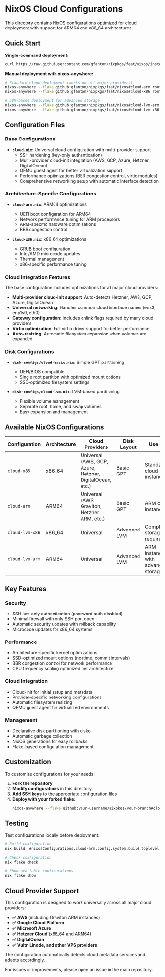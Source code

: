# NixOS Cloud Configurations

This directory contains NixOS configurations optimized for cloud deployment with support for ARM64 and x86_64 architectures.

## Quick Start

**Single-command deployment:**
```bash
curl https://raw.githubusercontent.com/gfanton/nixpkgs/feat/nixos/install.sh | bash
```

**Manual deployment with nixos-anywhere:**
```bash
# Standard cloud deployment (works on all major providers)
nixos-anywhere --flake github:gfanton/nixpkgs/feat/nixos#cloud-arm root@<host>
nixos-anywhere --flake github:gfanton/nixpkgs/feat/nixos#cloud-x86 root@<host>

# LVM-based deployment for advanced storage
nixos-anywhere --flake github:gfanton/nixpkgs/feat/nixos#cloud-lvm-arm root@<host>
nixos-anywhere --flake github:gfanton/nixpkgs/feat/nixos#cloud-lvm-x86 root@<host>
```

## Configuration Files

### Base Configurations

- **`cloud.nix`**: Universal cloud configuration with multi-provider support
  - SSH hardening (key-only authentication)
  - Multi-provider cloud-init integration (AWS, GCP, Azure, Hetzner, DigitalOcean)
  - QEMU guest agent for better virtualization support
  - Performance optimizations (BBR congestion control, virtio modules)
  - Comprehensive networking setup with automatic interface detection

### Architecture-Specific Configurations

- **`cloud-arm.nix`**: ARM64 optimizations
  - UEFI boot configuration for ARM64
  - Network performance tuning for ARM processors
  - ARM-specific hardware optimizations
  - BBR congestion control

- **`cloud-x86.nix`**: x86_64 optimizations
  - GRUB boot configuration
  - Intel/AMD microcode updates
  - Thermal management
  - x86-specific performance tuning

### Cloud Integration Features

The base configuration includes optimizations for all major cloud providers:
- **Multi-provider cloud-init support**: Auto-detects Hetzner, AWS, GCP, Azure, DigitalOcean
- **Universal networking**: Handles common cloud interface names (ens3, enp1s0, eth0)
- **Gateway configuration**: Includes onlink flags required by many cloud providers
- **Virtio optimization**: Full virtio driver support for better performance
- **Auto-resizing**: Automatic filesystem expansion when volumes are expanded

### Disk Configurations

- **`disk-configs/cloud-basic.nix`**: Simple GPT partitioning
  - UEFI/BIOS compatible
  - Single root partition with optimized mount options
  - SSD-optimized filesystem settings

- **`disk-configs/cloud-lvm.nix`**: LVM-based partitioning
  - Flexible volume management
  - Separate root, home, and swap volumes
  - Easy expansion and management

## Available NixOS Configurations

| Configuration | Architecture | Cloud Providers | Disk Layout | Use Case |
|---------------|-------------|----------------|-------------|-----------|
| `cloud-x86` | x86_64 | Universal (AWS, GCP, Azure, Hetzner, DigitalOcean, etc.) | Basic GPT | Standard cloud instances |
| `cloud-arm` | ARM64 | Universal (AWS Graviton, Hetzner ARM, etc.) | Basic GPT | ARM cloud instances |
| `cloud-lvm-x86` | x86_64 | Universal | Advanced LVM | Complex storage requirements |
| `cloud-lvm-arm` | ARM64 | Universal | Advanced LVM | ARM instances with advanced storage |

## Key Features

### Security
- SSH key-only authentication (password auth disabled)
- Minimal firewall with only SSH port open
- Automatic security updates with rollback capability
- Microcode updates for x86_64 systems

### Performance
- Architecture-specific kernel optimizations
- SSD-optimized mount options (noatime, commit intervals)
- BBR congestion control for network performance
- CPU frequency scaling optimized per architecture

### Cloud Integration
- Cloud-init for initial setup and metadata
- Provider-specific networking configurations
- Automatic filesystem resizing
- QEMU guest agent for virtualized environments

### Management
- Declarative disk partitioning with disko
- Automatic garbage collection
- NixOS generations for easy rollbacks
- Flake-based configuration management

## Customization

To customize configurations for your needs:

1. **Fork the repository**
2. **Modify configurations** in this directory
3. **Add SSH keys** to the appropriate configuration files
4. **Deploy with your forked flake:**
   ```bash
   nixos-anywhere --flake github:your-username/nixpkgs/your-branch#cloud-arm root@<host>
   ```

## Testing

Test configurations locally before deployment:

```bash
# Build configuration
nix build .#nixosConfigurations.cloud-arm.config.system.build.toplevel

# Check configuration
nix flake check

# Show available configurations  
nix flake show
```

## Cloud Provider Support

This configuration is designed to work universally across all major cloud providers:

- **✅ AWS** (including Graviton ARM instances)
- **✅ Google Cloud Platform** 
- **✅ Microsoft Azure**
- **✅ Hetzner Cloud** (x86_64 and ARM64)
- **✅ DigitalOcean**
- **✅ Vultr, Linode, and other VPS providers**

The configuration automatically detects cloud metadata services and adapts accordingly.

For issues or improvements, please open an issue in the main repository.